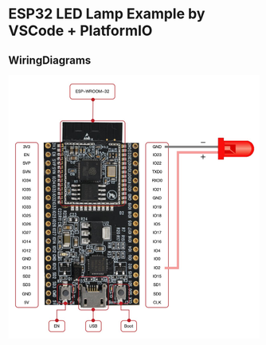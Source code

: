 # ESP32 LED Lamp Example by VSCode + PlatformIO

## WiringDiagrams
![WiringDiagrams](https://raw.githubusercontent.com/Emck/ESP32_LED_Lamp/main/doc/WiringDiagrams.jpg)
